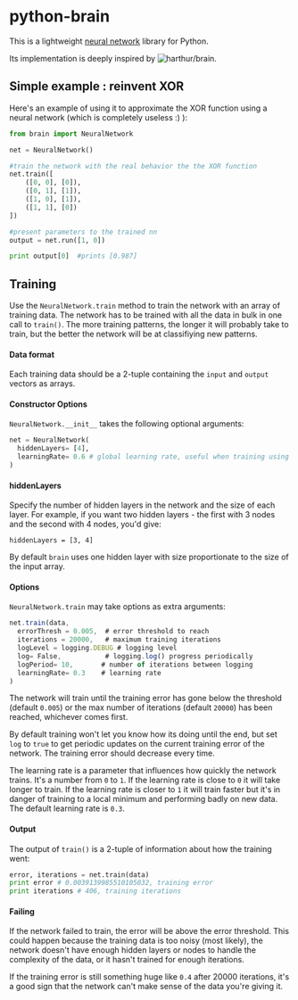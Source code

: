 python-brain
============

This is a lightweight [neural network](http://en.wikipedia.org/wiki/Artificial_neural_network) library for Python.

Its implementation is deeply inspired by ![harthur/brain](https://github.com/harthur/brain).

## Simple example : reinvent XOR

Here's an example of using it to approximate the XOR function using a neural network (which is completely useless :) ):

```python
from brain import NeuralNetwork

net = NeuralNetwork()

#train the network with the real behavior the the XOR function
net.train([
    ([0, 0], [0]),
    ([0, 1], [1]),
    ([1, 0], [1]),
    ([1, 1], [0])
])

#present parameters to the trained nn
output = net.run([1, 0])

print output[0]  #prints [0.987]
```

## Training
Use the `NeuralNetwork.train` method to train the network with an array of training data. The network has to be trained with all the data in bulk in one call to `train()`. The more training patterns, the longer it will probably take to train, but the better the network will be at classifiying new patterns.

#### Data format
Each training data should be a 2-tuple containing the `input` and `output` vectors as arrays.

#### Constructor Options
`NeuralNetwork.__init__` takes the following optional arguments:

```python
net = NeuralNetwork(
  hiddenLayers= [4],
  learningRate= 0.6 # global learning rate, useful when training using streams
)
```

#### hiddenLayers
Specify the number of hidden layers in the network and the size of each layer. For example, if you want two hidden layers - the first with 3 nodes and the second with 4 nodes, you'd give:

```
hiddenLayers = [3, 4]
```

By default `brain` uses one hidden layer with size proportionate to the size of the input array.


#### Options
`NeuralNetwork.train` may take options as extra arguments:

```javascript
net.train(data,
  errorThresh = 0.005,  # error threshold to reach
  iterations = 20000,   # maximum training iterations
  logLevel = logging.DEBUG # logging level
  log= False,           # logging.log() progress periodically
  logPeriod= 10,       # number of iterations between logging
  learningRate= 0.3    # learning rate
)
```

The network will train until the training error has gone below the threshold (default `0.005`) or the max number of iterations (default `20000`) has been reached, whichever comes first.

By default training won't let you know how its doing until the end, but set `log` to `true` to get periodic updates on the current training error of the network. The training error should decrease every time.

The learning rate is a parameter that influences how quickly the network trains. It's a number from `0` to `1`. If the learning rate is close to `0` it will take longer to train. If the learning rate is closer to `1` it will train faster but it's in danger of training to a local minimum and performing badly on new data. The default learning rate is `0.3`.


#### Output
The output of `train()` is a 2-tuple of information about how the training went:

```python
error, iterations = net.train(data)
print error # 0.0039139985510105032, training error
print iterations # 406, training iterations

```

#### Failing
If the network failed to train, the error will be above the error threshold. This could happen because the training data is too noisy (most likely), the network doesn't have enough hidden layers or nodes to handle the complexity of the data, or it hasn't trained for enough iterations.

If the training error is still something huge like `0.4` after 20000 iterations, it's a good sign that the network can't make sense of the data you're giving it.

